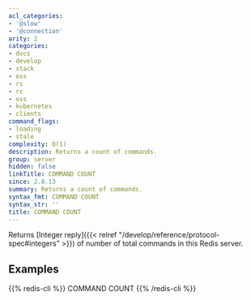 ```yaml
---
acl_categories:
- '@slow'
- '@connection'
arity: 2
categories:
- docs
- develop
- stack
- oss
- rs
- rc
- oss
- kubernetes
- clients
command_flags:
- loading
- stale
complexity: O(1)
description: Returns a count of commands.
group: server
hidden: false
linkTitle: COMMAND COUNT
since: 2.8.13
summary: Returns a count of commands.
syntax_fmt: COMMAND COUNT
syntax_str: ''
title: COMMAND COUNT
---
```

Returns [Integer reply]({{< relref "/develop/reference/protocol-spec#integers" >}}) of number of total commands in this Redis server.

## Examples

{{% redis-cli %}}
COMMAND COUNT
{{% /redis-cli %}}

